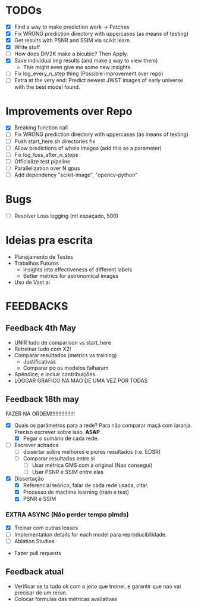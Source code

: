 # TODOs
- [X] Find a way to make prediction work -> Patches
- [X] Fix WRONG prediction directory with uppercases (as means of testing)
- [X] Get results with PSNR and SSIM via scikit learn
- [X] Write stuff
- [ ] How does DIV2K make a bicubic? Then Apply.
- [X] Save individual img results (and make a way to view them)
    - This might even give me some new insights
- [ ] Fix log_every_n_step thing (Possible improvement over repo)
- [ ] Extra at the very end: Predict newest JWST images of early universe with the best model found.

# Improvements over Repo
- [X] Breaking function call
- [ ] Fix WRONG prediction directory with uppercases (as means of testing)
- [ ] Push start_here.sh directories fix
- [ ] Allow predictions of whole images (add this as a parameter)
- [ ] Fix log_loss_after_n_steps
- [ ] Officialize test pipeline
- [ ] Parallelization over N gpus
- [ ] Add dependency "scikit-image", "opencv-python"

# Bugs
- [ ] Resolver Loss logging (mt espaçado, 500)

# Ideias pra escrita
- Planejamento de Testes
- Trabalhos Futuros
    - Insights into effectiveness of different labels
    - Better metrics for astronomical images
- Uso de Vast.ai

# FEEDBACKS
## Feedback 4th May
- UNIR tudo de comparison vs start_here
- Retreinar tudo com X2!
- Comparar resultados (metrics vs training)
    - Justificativas
    - Comparar pq os modelos falharam
- Apêndice, e incluir contribuições.
- LOGGAR GRAFICO NA MAO DE UMA VEZ POR TODAS

## Feedback 18th may
FAZER NA ORDEM!!!!!!!!!!!!!!!!
- [X] Quais os parâmetros para a rede? Para não comparar maçã com laranja. Preciso escrever sobre isso. **ASAP**.
    - [X] Pegar o sumário de cada rede.
- [ ] Escrever achados
    - [ ] dissertar sobre melhores e piores resultados (i.e. EDSR)
    - [ ] Comparar resultados entre si
        - [ ] Usar métrica GMS com a original (Nao consegui)
        - [ ] Usar PSNR e SSIM entre elas
- [X] Dissertação
    - [X] Referencial teórico, falar de cada rede usada, citar.
    - [X] Processo de machine learning (train e test)
    - [X] PSNR e SSIM

### EXTRA ASYNC (Não perder tempo plmds)
- [X] Treinar com outras losses
- [ ] Implementation details for each model para reproducibilidade.
- [ ] Ablation Studies
- Fazer pull requests

## Feedback atual
- Verificar se ta tudo ok com o jeito que treinei, e garantir que nao vai precisar de um rerun.
- Colocar fórmulas das métricas avaliativas